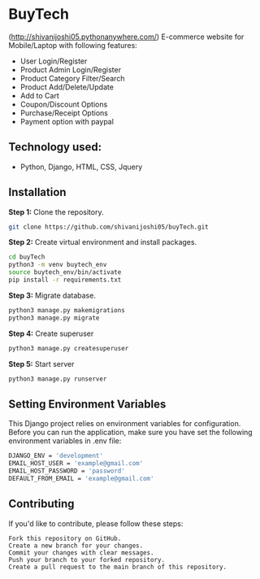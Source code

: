 # BuyTech 
(http://shivanijoshi05.pythonanywhere.com/)
E-commerce website for Mobile/Laptop with following features:

- User Login/Register 
- Product Admin Login/Register 
- Product Category Filter/Search 
- Product Add/Delete/Update 
- Add to Cart 
- Coupon/Discount Options 
- Purchase/Receipt Options 
- Payment option with paypal

## Technology used:
- Python, Django, HTML, CSS, Jquery

## Installation

**Step 1:** Clone the repository.

```bash
git clone https://github.com/shivanijoshi05/buyTech.git 
```
**Step 2:**  Create virtual environment and install packages.

```bash
cd buyTech
python3 -m venv buytech_env
source buytech_env/bin/activate
pip install -r requirements.txt
```
**Step 3:**  Migrate database.
```bash
python3 manage.py makemigrations
python3 manage.py migrate
```
**Step 4:** Create superuser
```bash
python3 manage.py createsuperuser
```
**Step 5:** Start server
```bash
python3 manage.py runserver
```

## Setting Environment Variables

This Django project relies on environment variables for configuration. Before you can run the application, make sure you have set the following environment variables in .env file:

```bash
DJANGO_ENV = 'development'
EMAIL_HOST_USER = 'example@gmail.com'
EMAIL_HOST_PASSWORD = 'password'
DEFAULT_FROM_EMAIL = 'example@gmail.com'
```

## Contributing

If you'd like to contribute, please follow these steps:

    Fork this repository on GitHub.
    Create a new branch for your changes.
    Commit your changes with clear messages.
    Push your branch to your forked repository.
    Create a pull request to the main branch of this repository.

